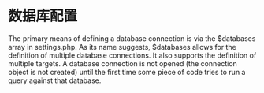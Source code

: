 # 数据库配置

The primary means of defining a database connection is via the $databases array in settings.php. As its name suggests, $databases allows for the definition of multiple database connections. It also supports the definition of multiple targets. A database connection is not opened (the connection object is not created) until the first time some piece of code tries to run a query against that database.
